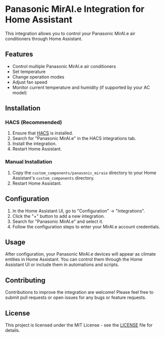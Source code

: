 # Panasonic MirAI.e Integration for Home Assistant

This integration allows you to control your Panasonic MirAI.e air conditioners through Home Assistant.

## Features

- Control multiple Panasonic MirAI.e air conditioners
- Set temperature
- Change operation modes
- Adjust fan speed
- Monitor current temperature and humidity (if supported by your AC model)

## Installation

### HACS (Recommended)

1. Ensure that [HACS](https://hacs.xyz/) is installed.
2. Search for "Panasonic MirAI.e" in the HACS integrations tab.
3. Install the integration.
4. Restart Home Assistant.

### Manual Installation

1. Copy the `custom_components/panasonic_miraie` directory to your Home Assistant's `custom_components` directory.
2. Restart Home Assistant.

## Configuration

1. In the Home Assistant UI, go to "Configuration" -> "Integrations".
2. Click the "+" button to add a new integration.
3. Search for "Panasonic MirAI.e" and select it.
4. Follow the configuration steps to enter your MirAI.e account credentials.

## Usage

After configuration, your Panasonic MirAI.e devices will appear as climate entities in Home Assistant. You can control them through the Home Assistant UI or include them in automations and scripts.

## Contributing

Contributions to improve the integration are welcome! Please feel free to submit pull requests or open issues for any bugs or feature requests.

## License

This project is licensed under the MIT License - see the [LICENSE](LICENSE) file for details.
